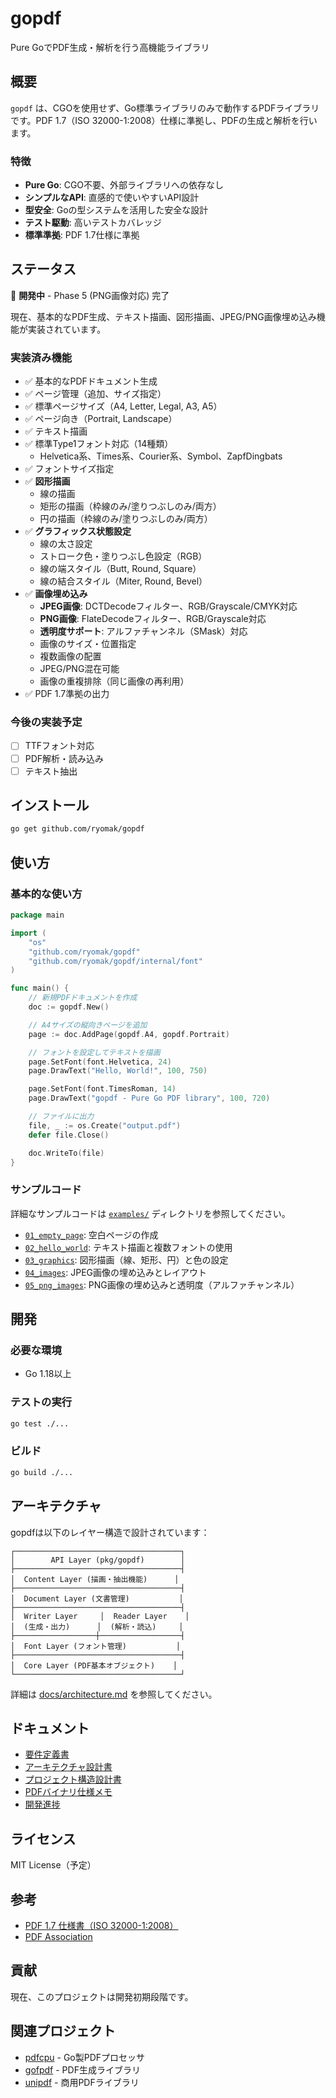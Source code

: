 # gopdf

Pure GoでPDF生成・解析を行う高機能ライブラリ

## 概要

`gopdf` は、CGOを使用せず、Go標準ライブラリのみで動作するPDFライブラリです。PDF 1.7（ISO 32000-1:2008）仕様に準拠し、PDFの生成と解析を行います。

### 特徴

- **Pure Go**: CGO不要、外部ライブラリへの依存なし
- **シンプルなAPI**: 直感的で使いやすいAPI設計
- **型安全**: Goの型システムを活用した安全な設計
- **テスト駆動**: 高いテストカバレッジ
- **標準準拠**: PDF 1.7仕様に準拠

## ステータス

🚧 **開発中** - Phase 5 (PNG画像対応) 完了

現在、基本的なPDF生成、テキスト描画、図形描画、JPEG/PNG画像埋め込み機能が実装されています。

### 実装済み機能

- ✅ 基本的なPDFドキュメント生成
- ✅ ページ管理（追加、サイズ指定）
- ✅ 標準ページサイズ（A4, Letter, Legal, A3, A5）
- ✅ ページ向き（Portrait, Landscape）
- ✅ テキスト描画
- ✅ 標準Type1フォント対応（14種類）
  - Helvetica系、Times系、Courier系、Symbol、ZapfDingbats
- ✅ フォントサイズ指定
- ✅ **図形描画**
  - 線の描画
  - 矩形の描画（枠線のみ/塗りつぶしのみ/両方）
  - 円の描画（枠線のみ/塗りつぶしのみ/両方）
- ✅ **グラフィックス状態設定**
  - 線の太さ設定
  - ストローク色・塗りつぶし色設定（RGB）
  - 線の端スタイル（Butt, Round, Square）
  - 線の結合スタイル（Miter, Round, Bevel）
- ✅ **画像埋め込み**
  - **JPEG画像**: DCTDecodeフィルター、RGB/Grayscale/CMYK対応
  - **PNG画像**: FlateDecodeフィルター、RGB/Grayscale対応
  - **透明度サポート**: アルファチャンネル（SMask）対応
  - 画像のサイズ・位置指定
  - 複数画像の配置
  - JPEG/PNG混在可能
  - 画像の重複排除（同じ画像の再利用）
- ✅ PDF 1.7準拠の出力

### 今後の実装予定

- [ ] TTFフォント対応
- [ ] PDF解析・読み込み
- [ ] テキスト抽出

## インストール

```bash
go get github.com/ryomak/gopdf
```

## 使い方

### 基本的な使い方

```go
package main

import (
    "os"
    "github.com/ryomak/gopdf"
    "github.com/ryomak/gopdf/internal/font"
)

func main() {
    // 新規PDFドキュメントを作成
    doc := gopdf.New()

    // A4サイズの縦向きページを追加
    page := doc.AddPage(gopdf.A4, gopdf.Portrait)

    // フォントを設定してテキストを描画
    page.SetFont(font.Helvetica, 24)
    page.DrawText("Hello, World!", 100, 750)

    page.SetFont(font.TimesRoman, 14)
    page.DrawText("gopdf - Pure Go PDF library", 100, 720)

    // ファイルに出力
    file, _ := os.Create("output.pdf")
    defer file.Close()

    doc.WriteTo(file)
}
```

### サンプルコード

詳細なサンプルコードは [`examples/`](examples/) ディレクトリを参照してください。

- [`01_empty_page`](examples/01_empty_page): 空白ページの作成
- [`02_hello_world`](examples/02_hello_world): テキスト描画と複数フォントの使用
- [`03_graphics`](examples/03_graphics): 図形描画（線、矩形、円）と色の設定
- [`04_images`](examples/04_images): JPEG画像の埋め込みとレイアウト
- [`05_png_images`](examples/05_png_images): PNG画像の埋め込みと透明度（アルファチャンネル）

## 開発

### 必要な環境

- Go 1.18以上

### テストの実行

```bash
go test ./...
```

### ビルド

```bash
go build ./...
```

## アーキテクチャ

gopdfは以下のレイヤー構造で設計されています：

```
┌─────────────────────────────────────┐
│        API Layer (pkg/gopdf)        │
├─────────────────────────────────────┤
│  Content Layer (描画・抽出機能)      │
├─────────────────────────────────────┤
│  Document Layer (文書管理)           │
├─────────────────────────────────────┤
│  Writer Layer     │  Reader Layer    │
│  (生成・出力)      │  (解析・読込)     │
├──────────────────┼──────────────────┤
│  Font Layer (フォント管理)           │
├─────────────────────────────────────┤
│  Core Layer (PDF基本オブジェクト)    │
└─────────────────────────────────────┘
```

詳細は [docs/architecture.md](docs/architecture.md) を参照してください。

## ドキュメント

- [要件定義書](docs/requirements.md)
- [アーキテクチャ設計書](docs/architecture.md)
- [プロジェクト構造設計書](docs/structure.md)
- [PDFバイナリ仕様メモ](docs/pdf_spec_notes.md)
- [開発進捗](docs/progress.md)

## ライセンス

MIT License（予定）

## 参考

- [PDF 1.7 仕様書（ISO 32000-1:2008）](https://opensource.adobe.com/dc-acrobat-sdk-docs/pdfstandards/PDF32000_2008.pdf)
- [PDF Association](https://pdfa.org/)

## 貢献

現在、このプロジェクトは開発初期段階です。

## 関連プロジェクト

- [pdfcpu](https://github.com/pdfcpu/pdfcpu) - Go製PDFプロセッサ
- [gofpdf](https://github.com/jung-kurt/gofpdf) - PDF生成ライブラリ
- [unipdf](https://github.com/unidoc/unipdf) - 商用PDFライブラリ
